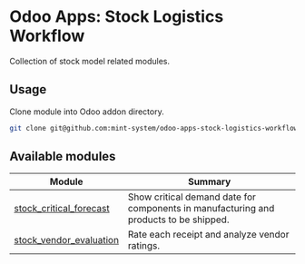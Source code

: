 # Odoo Apps: Stock Logistics Workflow

Collection of stock model related modules.

## Usage

Clone module into Odoo addon directory.

```bash
git clone git@github.com:mint-system/odoo-apps-stock-logistics-workflow.git ./addons/stock_logistics_workflow
```

## Available modules

| Module | Summary |
| --- | --- |
| [stock_critical_forecast](stock_critical_forecast) |         Show critical demand date for components in manufacturing and products to be shipped. |
| [stock_vendor_evaluation](stock_vendor_evaluation) |         Rate each receipt and analyze vendor ratings. |
